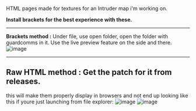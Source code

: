 HTML pages made for textures for an Intruder map i'm working on.

**Install brackets for the best experience with these.**

---------------------------------------------------------------------------------------------------------------------------------------------

**Brackets method :** 
Under file, use open folder, open the folder with guardcomms in it. 
Use the live preview feature on the side and there. ![image](https://github.com/user-attachments/assets/cde7d2e4-462c-4d2d-9572-ee645575fe65)

---------------------------------------------------------------------------------------------------------------------------------------------

**Raw HTML method :**
Get the patch for it from releases.
---------------------------------------------------------------------------------------------------------------------------------------------
  this will make them properly display in browsers and not end up looking like this if youre just launching from file explorer:
![image](https://github.com/user-attachments/assets/0639f1b3-7033-4afc-8181-db1753995716)
![image](https://github.com/user-attachments/assets/6dff7914-b1c2-4f3d-8aa4-2b2b803dd18a)

